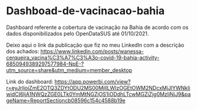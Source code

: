 # Dashboad-de-vacinacao-bahia
Dashboard referente a cobertura de vacinação na Bahia de acordo com os dados 
disponibilizados pelo OpenDataSUS até 01/10/2021.

Deixo aqui o link da publicação que fiz no meu LinkedIn com a descrição dos achados: https://www.linkedin.com/posts/wanessa-cerqueira_vacina%C3%A7%C3%A3o-covid-19-bahia-activity-6850949389297577984-NpE-?utm_source=share&utm_medium=member_desktop

Link do dashboard: https://app.powerbi.com/view?r=eyJrIjoiZmE2OTQ3ZDYtODU2MS00MjllLWIzOGEtOWM2NDcxMjJlYWNkIiwidCI6IjA1NWQzZGE0LTk0YmMtNGZjOS1iODdhLTcwMGZiZjg0MzljNiJ9&pageName=ReportSectioncb08596c154c4588b19e

